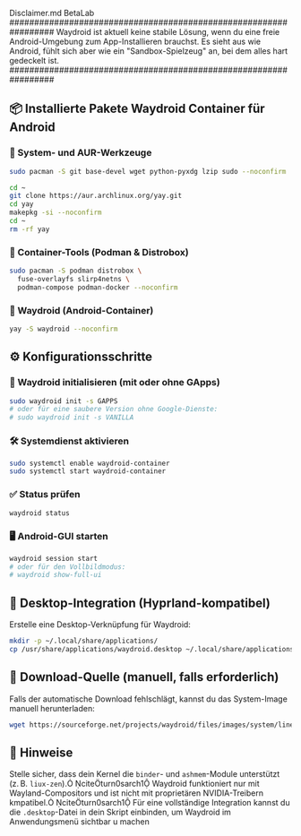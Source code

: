 Disclaimer.md BetaLab
#################################################################
Waydroid ist aktuell keine stabile Lösung, wenn du eine freie 
Android-Umgebung zum App-Installieren brauchst.
Es sieht aus wie Android, fühlt sich aber wie ein
"Sandbox-Spielzeug" an, bei dem alles hart gedeckelt ist.
#################################################################

## 📦 Installierte Pakete Waydroid Container für Android
### 🔧 System- und AUR-Werkzeuge
```bash
sudo pacman -S git base-devel wget python-pyxdg lzip sudo --noconfirm
```
```bash
cd ~
git clone https://aur.archlinux.org/yay.git
cd yay
makepkg -si --noconfirm
cd ~
rm -rf yay
```
### 🐳 Container-Tools (Podman & Distrobox)
```bash
sudo pacman -S podman distrobox \
  fuse-overlayfs slirp4netns \
  podman-compose podman-docker --noconfirm
```
### 📱 Waydroid (Android-Container)
```bash
yay -S waydroid --noconfirm
```
## ⚙️ Konfigurationsschritte
### 🧱 Waydroid initialisieren (mit oder ohne GApps)
```bash
sudo waydroid init -s GAPPS
# oder für eine saubere Version ohne Google-Dienste:
# sudo waydroid init -s VANILLA
```
### 🛠️ Systemdienst aktivieren
```bash
sudo systemctl enable waydroid-container
sudo systemctl start waydroid-container
```
### ✅ Status prüfen
```bash
waydroid status
```
### 🖥️ Android-GUI starten
```bash
waydroid session start
# oder für den Vollbildmodus:
# waydroid show-full-ui
```
## 🧩 Desktop-Integration (Hyprland-kompatibel)
Erstelle eine Desktop-Verknüpfung für Waydroid:
```bash
mkdir -p ~/.local/share/applications/
cp /usr/share/applications/waydroid.desktop ~/.local/share/applications/
```
## 📁 Download-Quelle (manuell, falls erforderlich)
Falls der automatische Download fehlschlägt, kannst du das System-Image manuell herunterladen:
```bash
wget https://sourceforge.net/projects/waydroid/files/images/system/lineage/waydroid_x86_64/lineage-18.1-20250416-VANILLA-waydroid_x86_64-system.zip/download
```
## 🧠 Hinweise 

Stelle sicher, dass dein Kernel die `binder`- und `ashmem`-Module unterstützt (z. B. `liux-zen`). citeturn0sarch1
Waydroid funktioniert nur mit Wayland-Compositors und ist nicht mit proprietären NVIDIA-Treibern kmpatibel. citeturn0sarch1
Für eine vollständige Integration kannst du die `.desktop`-Datei in dein Skript einbinden, um Waydroid im Anwendungsmenü sichtbar u machen

